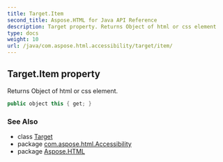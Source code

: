 ```yaml
---
title: Target.Item
second_title: Aspose.HTML for Java API Reference
description: Target property. Returns Object of html or css element
type: docs
weight: 10
url: /java/com.aspose.html.accessibility/target/item/
---
```

## Target.Item property

Returns Object of html or css element.

```java
public object this { get; }
```

### See Also

* class [Target](../)
* package [com.aspose.html.Accessibility](../../../com.aspose.html.accessibility/)
* package [Aspose.HTML](../../../)
